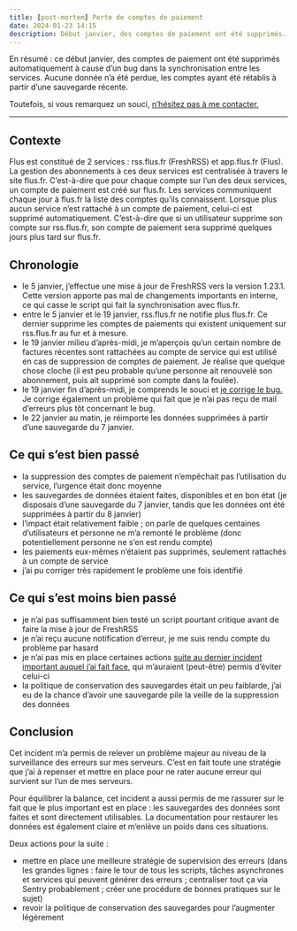 ```yaml
---
title: [post-mortem] Perte de comptes de paiement
date: 2024-01-23 14:15
description: Début janvier, des comptes de paiement ont été supprimés. Retours sur le problème.
---
```


En résumé : ce début janvier, des comptes de paiement ont été supprimés automatiquement à cause d’un bug dans la synchronisation entre les services. Aucune donnée n’a été perdue, les comptes ayant été rétablis à partir d’une sauvegarde récente.

Toutefois, si vous remarquez un souci, [n’hésitez pas à me contacter.](https://flus.fr/contact)

---

## Contexte

Flus est constitué de 2 services : rss.flus.fr (FreshRSS) et app.flus.fr (Flus).
La gestion des abonnements à ces deux services est centralisée à travers le site flus.fr.
C’est-à-dire que pour chaque compte sur l’un des deux services, un compte de paiement est créé sur flus.fr.
Les services communiquent chaque jour à flus.fr la liste des comptes qu’ils connaissent.
Lorsque plus aucun service n’est rattaché à un compte de paiement, celui-ci est supprimé automatiquement.
C’est-à-dire que si un utilisateur supprime son compte sur rss.flus.fr, son compte de paiement sera supprimé quelques jours plus tard sur flus.fr.

## Chronologie

- le 5 janvier, j’effectue une mise à jour de FreshRSS vers la version 1.23.1. Cette version apporte pas mal de changements importants en interne, ce qui casse le script qui fait la synchronisation avec flus.fr.
- entre le 5 janvier et le 19 janvier, rss.flus.fr ne notifie plus flus.fr. Ce dernier supprime les comptes de paiements qui existent uniquement sur rss.flus.fr au fur et à mesure.
- le 19 janvier milieu d’après-midi, je m’aperçois qu’un certain nombre de factures récentes sont rattachées au compte de service qui est utilisé en cas de suppression de comptes de paiement. Je réalise que quelque chose cloche (il est peu probable qu’une personne ait renouvelé son abonnement, puis ait supprimé son compte dans la foulée).
- le 19 janvier fin d’après-midi, je comprends le souci et [je corrige le bug.](https://github.com/flusio/xExtension-Flus/commit/68c1037e13f80ae3ef1bf8c4898796abaffcbda7) Je corrige également un problème qui fait que je n’ai pas reçu de mail d’erreurs plus tôt concernant le bug.
- le 22 janvier au matin, je réimporte les données supprimées à partir d’une sauvegarde du 7 janvier.

## Ce qui s’est bien passé

- la suppression des comptes de paiement n’empêchait pas l’utilisation du service, l’urgence était donc moyenne
- les sauvegardes de données étaient faites, disponibles et en bon état (je disposais d’une sauvegarde du 7 janvier, tandis que les données ont été supprimées à partir du 8 janvier)
- l’impact était relativement faible ; on parle de quelques centaines d’utilisateurs et personne ne m’a remonté le problème (donc potentiellement personne ne s’en est rendu compte)
- les paiements eux-mêmes n’étaient pas supprimés, seulement rattachés à un compte de service
- j’ai pu corriger très rapidement le problème une fois identifié

## Ce qui s’est moins bien passé

- je n’ai pas suffisamment bien testé un script pourtant critique avant de faire la mise à jour de FreshRSS
- je n’ai reçu aucune notification d’erreur, je me suis rendu compte du problème par hasard
- je n’ai pas mis en place certaines actions [suite au dernier incident important auquel j’ai fait face](https://flus.fr/carnet/2021-05-18-serveur-hs.html), qui m’auraient (peut-être) permis d’éviter celui-ci
- la politique de conservation des sauvegardes était un peu faiblarde, j’ai eu de la chance d’avoir une sauvegarde pile la veille de la suppression des données

## Conclusion

Cet incident m’a permis de relever un problème majeur au niveau de la surveillance des erreurs sur mes serveurs.
C’est en fait toute une stratégie que j’ai à repenser et mettre en place pour ne rater aucune erreur qui survient sur l’un de mes serveurs.

Pour équilibrer la balance, cet incident a aussi permis de me rassurer sur le fait que le plus important est en place : les sauvegardes des données sont faites et sont directement utilisables.
La documentation pour restaurer les données est également claire et m’enlève un poids dans ces situations.

Deux actions pour la suite :

- mettre en place une meilleure stratégie de supervision des erreurs (dans les grandes lignes : faire le tour de tous les scripts, tâches asynchrones et services qui peuvent générer des erreurs ; centraliser tout ça via Sentry probablement ; créer une procédure de bonnes pratiques sur le sujet)
- revoir la politique de conservation des sauvegardes pour l’augmenter légèrement
